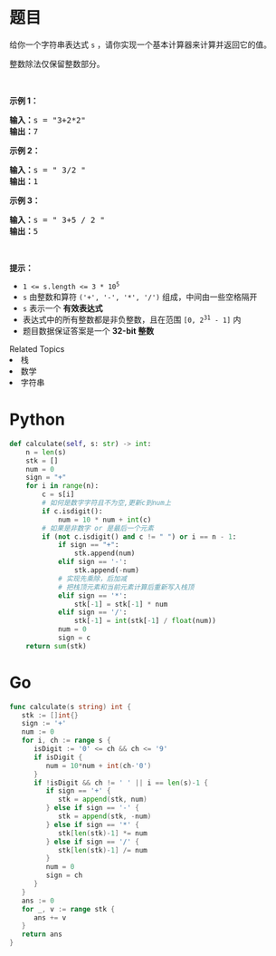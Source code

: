 # 题目

<p>给你一个字符串表达式 <code>s</code> ，请你实现一个基本计算器来计算并返回它的值。</p>

<p>整数除法仅保留整数部分。</p>

<div class="original__bRMd">
<div>
<p> </p>

<p><strong>示例 1：</strong></p>

<pre>
<strong>输入：</strong>s = "3+2*2"
<strong>输出：</strong>7
</pre>

<p><strong>示例 2：</strong></p>

<pre>
<strong>输入：</strong>s = " 3/2 "
<strong>输出：</strong>1
</pre>

<p><strong>示例 3：</strong></p>

<pre>
<strong>输入：</strong>s = " 3+5 / 2 "
<strong>输出：</strong>5
</pre>

<p> </p>

<p><strong>提示：</strong></p>

<ul>
	<li><code>1 <= s.length <= 3 * 10<sup>5</sup></code></li>
	<li><code>s</code> 由整数和算符 <code>('+', '-', '*', '/')</code> 组成，中间由一些空格隔开</li>
	<li><code>s</code> 表示一个 <strong>有效表达式</strong></li>
	<li>表达式中的所有整数都是非负整数，且在范围 <code>[0, 2<sup>31</sup> - 1]</code> 内</li>
	<li>题目数据保证答案是一个 <strong>32-bit 整数</strong></li>
</ul>
</div>
</div>

<div><div>Related Topics</div><div><li>栈</li><li>数学</li><li>字符串</li></div></div>

# Python

```python
def calculate(self, s: str) -> int:
    n = len(s)
    stk = []
    num = 0
    sign = "+"
    for i in range(n):
        c = s[i]
        # 如何是数字字符且不为空,更新c到num上
        if c.isdigit():
            num = 10 * num + int(c)
        # 如果是非数字 or 是最后一个元素
        if (not c.isdigit() and c != " ") or i == n - 1:
            if sign == "+":
                stk.append(num)
            elif sign == '-':
                stk.append(-num)
            # 实现先乘除，后加减
            # 把栈顶元素和当前元素计算后重新写入栈顶
            elif sign == '*':
                stk[-1] = stk[-1] * num
            elif sign == '/':
                stk[-1] = int(stk[-1] / float(num))
            num = 0
            sign = c
    return sum(stk)
```

# Go

```go
func calculate(s string) int {
   stk := []int{}
   sign := '+'
   num := 0
   for i, ch := range s {
      isDigit := '0' <= ch && ch <= '9'
      if isDigit {
         num = 10*num + int(ch-'0')
      }
      if !isDigit && ch != ' ' || i == len(s)-1 {
         if sign == '+' {
            stk = append(stk, num)
         } else if sign == '-' {
            stk = append(stk, -num)
         } else if sign == '*' {
            stk[len(stk)-1] *= num
         } else if sign == '/' {
            stk[len(stk)-1] /= num
         }
         num = 0
         sign = ch
      }
   }
   ans := 0
   for _, v := range stk {
      ans += v
   }
   return ans
}
```


